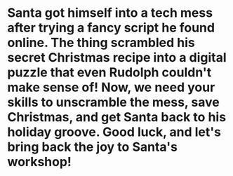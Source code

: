 # Santa got himself into a tech mess after trying a fancy script he found online. The thing scrambled his secret Christmas recipe into a digital puzzle that even Rudolph couldn't make sense of! Now, we need your skills to unscramble the mess, save Christmas, and get Santa back to his holiday groove. Good luck, and let's bring back the joy to Santa's workshop!
